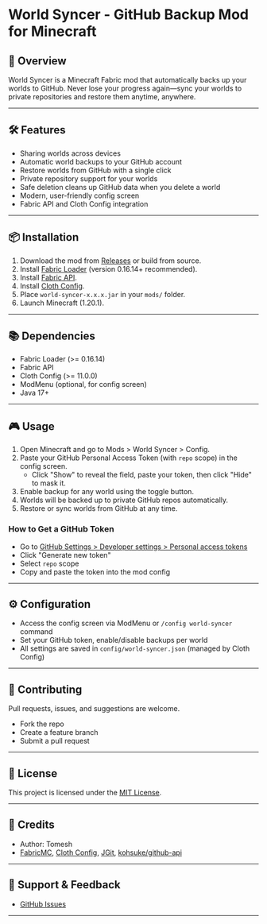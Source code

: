 # World Syncer - GitHub Backup Mod for Minecraft

## 🚀 Overview

World Syncer is a Minecraft Fabric mod that automatically backs up your worlds to GitHub. Never lose your progress again—sync your worlds to private repositories and restore them anytime, anywhere.

---

## 🛠️ Features
- Sharing worlds across devices
- Automatic world backups to your GitHub account
- Restore worlds from GitHub with a single click
- Private repository support for your worlds
- Safe deletion cleans up GitHub data when you delete a world
- Modern, user-friendly config screen
- Fabric API and Cloth Config integration

---

## 📦 Installation

1. Download the mod from [Releases](https://github.com/Thomioo/world-syncer/releases) or build from source.
2. Install [Fabric Loader](https://fabricmc.net/use/installer/) (version 0.16.14+ recommended).
3. Install [Fabric API](https://www.curseforge.com/minecraft/mc-mods/fabric-api).
4. Install [Cloth Config](https://www.curseforge.com/minecraft/mc-mods/cloth-config).
5. Place `world-syncer-x.x.x.jar` in your `mods/` folder.
6. Launch Minecraft (1.20.1).

---

## 📚 Dependencies
- Fabric Loader (>= 0.16.14)
- Fabric API
- Cloth Config (>= 11.0.0)
- ModMenu (optional, for config screen)
- Java 17+

---

## 🎮 Usage

1. Open Minecraft and go to Mods > World Syncer > Config.
2. Paste your GitHub Personal Access Token (with `repo` scope) in the config screen.
   - Click "Show" to reveal the field, paste your token, then click "Hide" to mask it.
3. Enable backup for any world using the toggle button.
4. Worlds will be backed up to private GitHub repos automatically.
5. Restore or sync worlds from GitHub at any time.

### How to Get a GitHub Token
- Go to [GitHub Settings > Developer settings > Personal access tokens](https://github.com/settings/tokens)
- Click "Generate new token"
- Select `repo` scope
- Copy and paste the token into the mod config

---

## ⚙️ Configuration
- Access the config screen via ModMenu or `/config world-syncer` command
- Set your GitHub token, enable/disable backups per world
- All settings are saved in `config/world-syncer.json` (managed by Cloth Config)

---

## 🤝 Contributing

Pull requests, issues, and suggestions are welcome.
- Fork the repo
- Create a feature branch
- Submit a pull request

---

## 📄 License

This project is licensed under the [MIT License](LICENSE).

---

## 🙏 Credits
- Author: Tomesh
- [FabricMC](https://fabricmc.net/), [Cloth Config](https://github.com/shedaniel/cloth-config), [JGit](https://www.eclipse.org/jgit/), [kohsuke/github-api](https://github.com/hub4j/github-api)

---

## 💬 Support & Feedback

- [GitHub Issues](https://github.com/Thomioo/world-syncer/issues)

---
